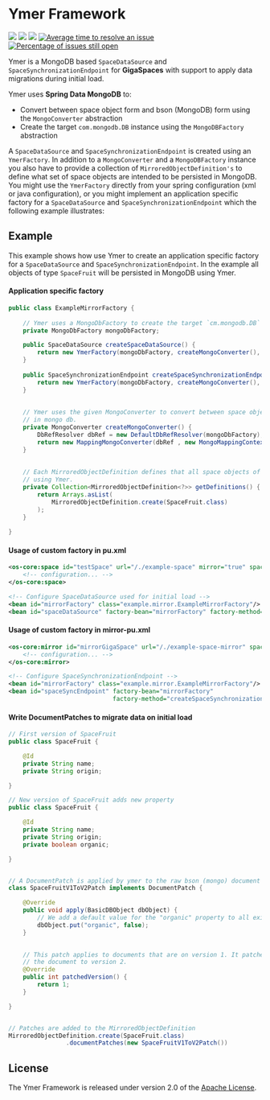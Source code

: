 # Ymer Framework
[![][travis img]][travis]
[![][maven img]][maven]
[![][license img]][license]
[![Average time to resolve an issue](http://isitmaintained.com/badge/resolution/AvanzaBank/ymer.svg)](http://isitmaintained.com/project/AvanzaBank/Ymer "Average time to resolve an issue")
[![Percentage of issues still open](http://isitmaintained.com/badge/open/AvanzaBank/ymer.svg)](http://isitmaintained.com/project/AvanzaBank/Ymer "Percentage of issues still open")


Ymer is a MongoDB based `SpaceDataSource` and `SpaceSynchronizationEndpoint` for __GigaSpaces__ with support to apply data migrations during initial load.

Ymer uses __Spring Data MongoDB__ to:

* Convert between space object form and bson (MongoDB) form using the `MongoConverter` abstraction
* Create the target `com.mongodb.DB` instance using the `MongoDBFactory` abstraction

A `SpaceDataSource` and `SpaceSynchronizationEndpoint` is created using an `YmerFactory`. In addition to a `MongoConverter` and a `MongoDBFactory` instance you also have to provide a collection of `MirroredObjectDefinition's` to define what set of space objects are intended to be persisted in MongoDB. You might use the `YmerFactory` directly from your spring configuration (xml or java configuration), or you might implement an application specific factory for a `SpaceDataSource` and `SpaceSynchronizationEndpoint` which the following example illustrates:

## Example
This example shows how use Ymer to create an application specific factory for a `SpaceDataSource` and `SpaceSynchronizationEndpoint`. In the example all objects of type `SpaceFruit` will be persisted in MongoDB using Ymer.

#### Application specific factory
```java
public class ExampleMirrorFactory {
	
	// Ymer uses a MongoDbFactory to create the target `cm.mongodb.DB` instance using MongoDbFactory#getDb().
	private MongoDbFactory mongoDbFactory;

	public SpaceDataSource createSpaceDataSource() {
		return new YmerFactory(mongoDbFactory, createMongoConverter(), getDefinitions()).createSpaceDataSource();
	}
	
	public SpaceSynchronizationEndpoint createSpaceSynchronizationEndpoint() {
		return new YmerFactory(mongoDbFactory, createMongoConverter(), getDefinitions()).createSpaceSynchronizationEndpoint();
	}
	
	 
	// Ymer uses the given MongoConverter to convert between space object form and the bson form used to store it
	// in mongo db.
	private MongoConverter createMongoConverter() {
		DbRefResolver dbRef = new DefaultDbRefResolver(mongoDbFactory);
		return new MappingMongoConverter(dbRef , new MongoMappingContext());
	}
	
	
	// Each MirroredObjectDefinition defines that all space objects of a given type should be persisted
	// using Ymer.
	private Collection<MirroredObjectDefinition<?>> getDefinitions() {
		return Arrays.asList(
			MirroredObjectDefinition.create(SpaceFruit.class)
		);
	}
	
}
```

#### Usage of custom factory in pu.xml

```xml	
<os-core:space id="testSpace" url="/./example-space" mirror="true" space-data-source="spaceDataSource">
	<!-- configuration... -->
</os-core:space>

<!-- Configure SpaceDataSource used for initial load -->
<bean id="mirrorFactory" class="example.mirror.ExampleMirrorFactory"/>
<bean id="spaceDataSource" factory-bean="mirrorFactory" factory-method="createSpaceDataSource"/>
```

#### Usage of custom factory in mirror-pu.xml
```xml
<os-core:mirror id="mirrorGigaSpace" url="/./example-space-mirror" space-sync-endpoint="spaceSyncEndpoint">
	<!-- configuration... -->
</os-core:mirror>

<!-- Configure SpaceSynchronizationEndpoint -->
<bean id="mirrorFactory" class="example.mirror.ExampleMirrorFactory"/>
<bean id="spaceSyncEndpoint" factory-bean="mirrorFactory"
							 factory-method="createSpaceSynchronizationEndpoint"/>	
```

#### Write DocumentPatches to migrate data on initial load
```java
// First version of SpaceFruit 
public class SpaceFruit {

	@Id
	private String name;
	private String origin;

}

// New version of SpaceFruit adds new property
public class SpaceFruit {

	@Id
	private String name;
	private String origin;
	private boolean organic;

}


// A DocumentPatch is applied by ymer to the raw bson (mongo) document during initial load
class SpaceFruitV1ToV2Patch implements DocumentPatch {

	@Override
	public void apply(BasicDBObject dbObject) {
		// We add a default value for the "organic" property to all existing SpaceFruit's
		dbObject.put("organic", false);
	}

	
	// This patch applies to documents that are on version 1. It patches
	// the document to version 2.
	@Override
	public int patchedVersion() {
		return 1;
	}

}


// Patches are added to the MirroredObjectDefinition
MirroredObjectDefinition.create(SpaceFruit.class)
		        .documentPatches(new SpaceFruitV1ToV2Patch())
```



## License
The Ymer Framework is released under version 2.0 of the [Apache License](http://www.apache.org/licenses/LICENSE-2.0).

[travis]:https://travis-ci.org/AvanzaBank/ymer
[travis img]:https://api.travis-ci.org/AvanzaBank/ymer.svg

[release]:https://github.com/avanzabank/ymer/releases
[release img]:https://img.shields.io/github/release/avanzabank/ymer.svg

[license]:LICENSE
[license img]:https://img.shields.io/badge/License-Apache%202-blue.svg

[maven]:http://search.maven.org/#search|gav|1|g:"com.avanza.ymer"
[maven img]:https://maven-badges.herokuapp.com/maven-central/com.avanza.ymer/ymer/badge.svg
